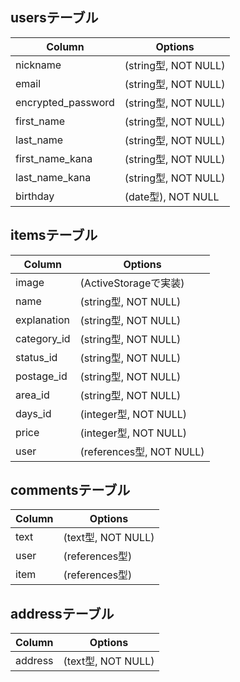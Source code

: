 ## usersテーブル

| Column             | Options             |
| ------------------ | ------------------- |
| nickname           | (string型, NOT NULL) |
| email              | (string型, NOT NULL) |
| encrypted_password | (string型, NOT NULL) |
| first_name         | (string型, NOT NULL) |
| last_name          | (string型, NOT NULL) |
| first_name_kana    | (string型, NOT NULL) |
| last_name_kana     | (string型, NOT NULL) |
| birthday           | (date型), NOT NULL   |

## itemsテーブル

| Column      | Options                  |
| ----------- | ------------------------ |
| image       | (ActiveStorageで実装)     |
| name        | (string型, NOT NULL)     |
| explanation | (string型, NOT NULL)     |
| category_id | (string型, NOT NULL)     |
| status_id   | (string型, NOT NULL)     |
| postage_id  | (string型, NOT NULL)     |
| area_id     | (string型, NOT NULL)     |
| days_id     | (integer型, NOT NULL)    |
| price       | (integer型, NOT NULL)    |
| user        | (references型, NOT NULL) |

## commentsテーブル

| Column | Options            |
| ------ | ------------------ |
| text   | (text型, NOT NULL) |
| user   | (references型)     |
| item   | (references型)     |

## addressテーブル

| Column  | Options            |
| ------- | ------------------ |
| address | (text型, NOT NULL) |
